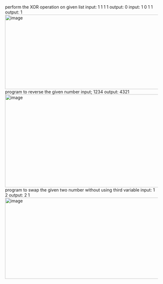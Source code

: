 perform the XOR operation on given list    input: 1 1 1 1    output: 0     input: 1 0 1 1   output: 1
<img width="1278" height="246" alt="image" src="https://github.com/user-attachments/assets/f4de4be1-e67b-4ee1-9151-19ed913cfca7" />
program to reverse the given number    input; 1234    output: 4321
<img width="1241" height="307" alt="image" src="https://github.com/user-attachments/assets/439d199f-39bc-4977-9943-cc3e75c27f5a" />
program to swap the given two number without using third variable    input: 1  2   output: 2   1
<img width="1206" height="268" alt="image" src="https://github.com/user-attachments/assets/4d06248c-c023-402c-8995-b36e3bc5d5fc" />
